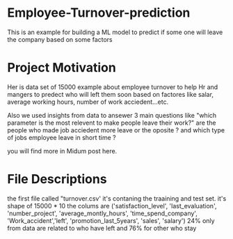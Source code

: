 # Employee-Turnover-prediction
This is an example for building a ML model to predict if some one will leave the company based on some factors 

# Project Motivation 
Her is data set of 15000 example about employee turnover to help Hr and mangers to predect who will left them soon based on factores like salar, average working hours, number of work acciedent...etc.

Also we used insights from data to ansewer 3 main questions like "which parameter is the most relevent to make people leave their work?" 
are the people who made job acciedent more leave or the oposite ? and which type of jobs employee leave in short time ?

you will find more in Midum post here.


# File Descriptions
the first file called "turnover.csv' it's contaning the traaining and test set. it's shape of 15000 * 10 
the colums are ('satisfaction_level', 'last_evaluation', 'number_project', 'average_montly_hours', 'time_spend_company', 'Work_accident','left', 'promotion_last_5years', 'sales', 'salary')
24% only from data are related to who have left and 76% for other who stay 


